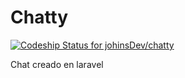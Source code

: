 # Chatty
[ ![Codeship Status for johinsDev/chatty](https://app.codeship.com/projects/75f51c30-b5e1-0134-d01f-7ea8c0f9c13a/status?branch=master)](https://app.codeship.com/projects/194180)
<p>Chat creado en laravel</p>
